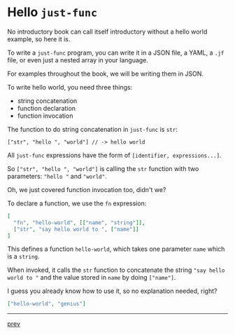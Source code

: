 # Hello `just-func`

No introductory book can call itself introductory without a hello world example,
so here it is.

To write a `just-func` program,
you can write it in a JSON file, a YAML, a `.jf` file, or even just a nested array in your language.

For examples throughout the book,
we will be writing them in JSON.

To write hello world, you need three things:

- string concatenation
- function declaration
- function invocation

The function to do string concatenation in `just-func` is `str`:

```jsonc
["str", "hello ", "world"] // -> hello world
```

All `just-func` expressions have the form of `[identifier, expressions...]`.

So `["str", "hello ", "world"]` is calling the `str` function with two parameters: `"hello "` and `"world"`.

Oh, we just covered function invocation too, didn't we?

To declare a function, we use the `fn` expression:

```json
[
  "fn", "hello-world", [["name", "string"]],
  ["str", "say hello world to ", ["name"]]
]
```

This defines a function `hello-world`,
which takes one parameter `name` which is a `string`.

When invoked, it calls the `str` function to concatenate the string `"say hello world to "` and the value stored in `name` by doing `["name"]`.

I guess you already know how to use it, so no explanation needed, right?

```json
["hello-world", "genius"]
```

---

[prev](./getting-started.md)
